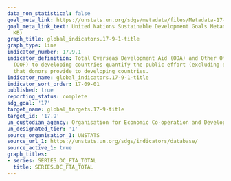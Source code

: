 ```yaml
---
data_non_statistical: false
goal_meta_link: https://unstats.un.org/sdgs/metadata/files/Metadata-17-09-01.pdf
goal_meta_link_text: United Nations Sustainable Development Goals Metadata (PDF 209
  KB)
graph_title: global_indicators.17-9-1-title
graph_type: line
indicator_number: 17.9.1
indicator_definition: Total Overseas Development Aid (ODA) and Other Official Flows
  (OOF) to developing countries quantify the public effort (excluding export credits)
  that donors provide to developing countries.
indicator_name: global_indicators.17-9-1-title
indicator_sort_order: 17-09-01
published: true
reporting_status: complete
sdg_goal: '17'
target_name: global_targets.17-9-title
target_id: '17.9'
un_custodian_agency: Organisation for Economic Co-operation and Development (OECD)
un_designated_tier: '1'
source_organisation_1: UNSTATS
source_url_1: https://unstats.un.org/sdgs/indicators/database/
source_active_1: true
graph_titles:
- series: SERIES.DC_FTA_TOTAL
  title: SERIES.DC_FTA_TOTAL
---
```

